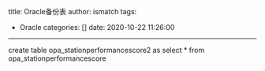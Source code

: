 title: Oracle备份表
author: ismatch
tags:
  - Oracle
categories: []
date: 2020-10-22 11:26:00
---
create table  opa_stationperformancescore2 
as select * from opa_stationperformancescore
